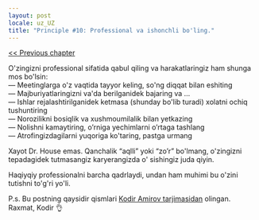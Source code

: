 ```yaml
---
layout: post
locale: uz_UZ
title: "Principle #10: Professional va ishonchli bo'ling."
---
```


[<< Previous chapter](/2024/02/07/principle-9-collaboration.html)

O'zingizni professional sifatida qabul qiling va harakatlaringiz ham shunga mos bo'lsin:\
— Meetinglarga o'z vaqtida tayyor keling, so'ng diqqat bilan eshiting\
— Majburiyatlaringizni va'da berilganidek bajaring va …\
— Ishlar rejalashtirilganidek ketmasa (shunday bo'lib turadi) xolatni ochiq tushuntiring\
— Norozilikni bosiqlik va xushmoumilalik bilan yetkazing\
— Nolishni kamaytiring, o’rniga yechimlarni o’rtaga tashlang\
— Atrofingizdagilarni yuqoriga ko'taring, pastga urmang

Xayot Dr. House emas. Qanchalik “aqlli” yoki “zo’r” bo'lmang, o'zingizni tepadagidek tutmasangiz karyerangizda o'
sishingiz juda qiyin.

Haqiyqiy professionalni barcha qadrlaydi, undan ham muhimi bu o'zini tutishni to'g'ri yo'li.

P.s. Bu postning qaysidir qismlari [Kodir Amirov tarjimasidan](https://t.me/vovopapcom/479?comment=6105) olingan.
Raxmat, Kodir 👌


